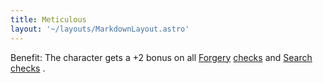 ```yaml
---
title: Meticulous
layout: '~/layouts/MarkdownLayout.astro'
---
```

Benefit: The character gets a +2 bonus on all [ Forgery](/modern.d20.srd/skills/forgery) [ checks](/modern.d20.srd/skills/skill.basics) and [ Search](/modern.d20.srd/skills/search) [ checks](/modern.d20.srd/skills/skill.basics) .

